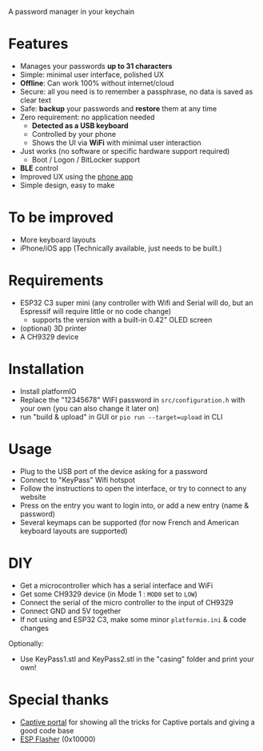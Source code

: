 A password manager in your keychain

# Features

- Manages your passwords **up to 31 characters**
- Simple: minimal user interface, polished UX
- **Offline**: Can work 100% without internet/cloud
- Secure: all you need is to remember a passphrase, no data is saved as clear text
- Safe: **backup** your passwords and **restore** them at any time
- Zero requirement: no application needed
    - **Detected as a USB keyboard**
    - Controlled by your phone
    - Shows the UI via **WiFi** with minimal user interaction
- Just works (no software or specific hardware support required)
    - Boot / Logon / BitLocker support
- **BLE** control
- Improved UX using the [phone app](https://github.com/fdev31/KeyPassBLE/)
- Simple design, easy to make

# To be improved

- More keyboard layouts
- iPhone/iOS app (Technically available, just needs to be built.)

# Requirements

- ESP32 C3 super mini (any controller with Wifi and Serial will do, but an Espressif will require little or no code change)
    - supports the version with a built-in 0.42" OLED screen
- (optional) 3D printer
- A CH9329 device

# Installation

- Install platformIO
- Replace the "12345678" WIFI password in `src/configuration.h` with your own (you can also change it later on)
- run "build & upload" in GUI or `pio run --target=upload` in CLI

# Usage

- Plug to the USB port of the device asking for a password
- Connect to "KeyPass" Wifi hotspot
- Follow the instructions to open the interface, or try to connect to any website
- Press on the entry you want to login into, or add a new entry (name & password)
- Several keymaps can be supported (for now French and American keyboard layouts are supported)

# DIY

- Get a microcontroller which has a serial interface and WiFi
- Get some CH9329 device (in Mode 1 : `MOD0` set to `LOW`)
- Connect the serial of the micro controller to the input of CH9329
- Connect GND and 5V together
- If not using and ESP32 C3, make some minor `platformio.ini` & code changes

Optionally:
- Use KeyPass1.stl and KeyPass2.stl in the "casing" folder and print your own!

# Special thanks

- [Captive portal](https://github.com/CDFER/Captive-Portal-ESP32/) for showing all the tricks for Captive portals and giving a good code base
- [ESP Flasher](https://espressif.github.io/esptool-js/) (0x10000)
